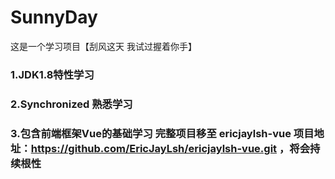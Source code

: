 # SunnyDay
这是一个学习项目【刮风这天 我试过握着你手】

### 1.JDK1.8特性学习
### 2.Synchronized 熟悉学习
### 3.包含前端框架Vue的基础学习 完整项目移至 ericjaylsh-vue 项目地址：https://github.com/EricJayLsh/ericjaylsh-vue.git ，将会持续根性


